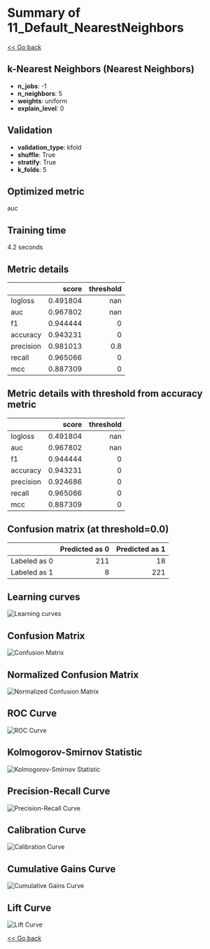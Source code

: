 # Summary of 11_Default_NearestNeighbors

[<< Go back](../README.md)


## k-Nearest Neighbors (Nearest Neighbors)
- **n_jobs**: -1
- **n_neighbors**: 5
- **weights**: uniform
- **explain_level**: 0

## Validation
 - **validation_type**: kfold
 - **shuffle**: True
 - **stratify**: True
 - **k_folds**: 5

## Optimized metric
auc

## Training time

4.2 seconds

## Metric details
|           |    score |   threshold |
|:----------|---------:|------------:|
| logloss   | 0.491804 |       nan   |
| auc       | 0.967802 |       nan   |
| f1        | 0.944444 |         0   |
| accuracy  | 0.943231 |         0   |
| precision | 0.981013 |         0.8 |
| recall    | 0.965066 |         0   |
| mcc       | 0.887309 |         0   |


## Metric details with threshold from accuracy metric
|           |    score |   threshold |
|:----------|---------:|------------:|
| logloss   | 0.491804 |         nan |
| auc       | 0.967802 |         nan |
| f1        | 0.944444 |           0 |
| accuracy  | 0.943231 |           0 |
| precision | 0.924686 |           0 |
| recall    | 0.965066 |           0 |
| mcc       | 0.887309 |           0 |


## Confusion matrix (at threshold=0.0)
|              |   Predicted as 0 |   Predicted as 1 |
|:-------------|-----------------:|-----------------:|
| Labeled as 0 |              211 |               18 |
| Labeled as 1 |                8 |              221 |

## Learning curves
![Learning curves](learning_curves.png)
## Confusion Matrix

![Confusion Matrix](confusion_matrix.png)


## Normalized Confusion Matrix

![Normalized Confusion Matrix](confusion_matrix_normalized.png)


## ROC Curve

![ROC Curve](roc_curve.png)


## Kolmogorov-Smirnov Statistic

![Kolmogorov-Smirnov Statistic](ks_statistic.png)


## Precision-Recall Curve

![Precision-Recall Curve](precision_recall_curve.png)


## Calibration Curve

![Calibration Curve](calibration_curve_curve.png)


## Cumulative Gains Curve

![Cumulative Gains Curve](cumulative_gains_curve.png)


## Lift Curve

![Lift Curve](lift_curve.png)



[<< Go back](../README.md)
